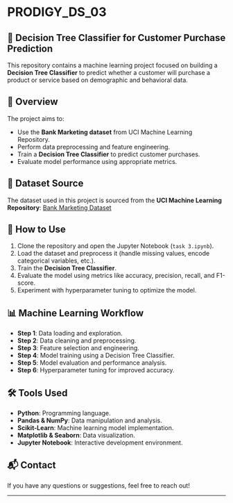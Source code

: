 
# PRODIGY_DS_03

## 🌳 Decision Tree Classifier for Customer Purchase Prediction

This repository contains a machine learning project focused on building a **Decision Tree Classifier** to predict whether a customer will purchase a product or service based on demographic and behavioral data.

## 📌 Overview

The project aims to:
- Use the **Bank Marketing dataset** from UCI Machine Learning Repository.
- Perform data preprocessing and feature engineering.
- Train a **Decision Tree Classifier** to predict customer purchases.
- Evaluate model performance using appropriate metrics.

## 🔗 Dataset Source
The dataset used in this project is sourced from the **UCI Machine Learning Repository**:
[Bank Marketing Dataset](https://archive.ics.uci.edu/ml/datasets/Bank+Marketing)

## 🚀 How to Use
1. Clone the repository and open the Jupyter Notebook (`task 3.ipynb`).
2. Load the dataset and preprocess it (handle missing values, encode categorical variables, etc.).
3. Train the **Decision Tree Classifier**.
4. Evaluate the model using metrics like accuracy, precision, recall, and F1-score.
5. Experiment with hyperparameter tuning to optimize the model.

## 📊 Machine Learning Workflow
- **Step 1**: Data loading and exploration.
- **Step 2**: Data cleaning and preprocessing.
- **Step 3**: Feature selection and engineering.
- **Step 4**: Model training using a Decision Tree Classifier.
- **Step 5**: Model evaluation and performance analysis.
- **Step 6**: Hyperparameter tuning for improved accuracy.

## 🛠️ Tools Used
- **Python**: Programming language.
- **Pandas & NumPy**: Data manipulation and analysis.
- **Scikit-Learn**: Machine learning model implementation.
- **Matplotlib & Seaborn**: Data visualization.
- **Jupyter Notebook**: Interactive development environment.

## 📬 Contact
If you have any questions or suggestions, feel free to reach out!

---
```
